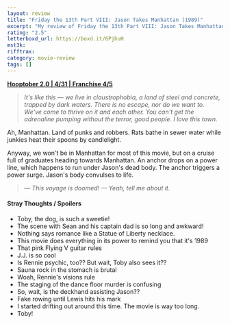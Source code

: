 ```yaml
---
layout: review
title: "Friday the 13th Part VIII: Jason Takes Manhattan (1989)"
excerpt: "My review of Friday the 13th Part VIII: Jason Takes Manhattan (1989)"
rating: "2.5"
letterboxd_url: https://boxd.it/6PjhuH
mst3k:
rifftrax:
category: movie-review
tags: []
---
```


<b><a href="https://boxd.it/pRPis/detail" title="Hooptober 2.0 | 4/31 | Franchise 4/5" target="_blank" rel="noopener">Hooptober 2.0 | 4/31 | Franchise 4/5</a></b>

<blockquote><i>It's like this — we live in claustrophobia, a land of steel and concrete, trapped by dark waters. There is no escape, nor do we want to. We've come to thrive on it and each other. You can't get the adrenaline pumping without the terror, good people. I love this town.</i></blockquote>
Ah, Manhattan. Land of punks and robbers. Rats bathe in sewer water while junkies heat their spoons by candlelight.

Anyway, we won't be in Manhattan for most of this movie, but on a cruise full of graduates heading towards Manhattan. An anchor drops on a power line, which happens to run under Jason's dead body. The anchor triggers a power surge. Jason's body convulses to life.

<blockquote><i>— This voyage is doomed!
</i><i>— Yeah, tell me about it.</i></blockquote>

#### Stray Thoughts / Spoilers

- Toby, the dog, is such a sweetie!
- The scene with Sean and his captain dad is so long and awkward!
- Nothing says romance like a Statue of Liberty necklace.
- This movie does everything in its power to remind you that it's 1989
- That pink Flying V guitar rules
- J.J. is so cool
- Is Rennie psychic, too?? But wait, Toby also sees it??
- Sauna rock in the stomach is brutal
- Woah, Rennie's visions rule
- The staging of the dance floor murder is confusing
- So, wait, is the deckhand assisting Jason??
- Fake rowing until Lewis hits his mark
- I started drifting out around this time. The movie is way too long.
- Toby!
